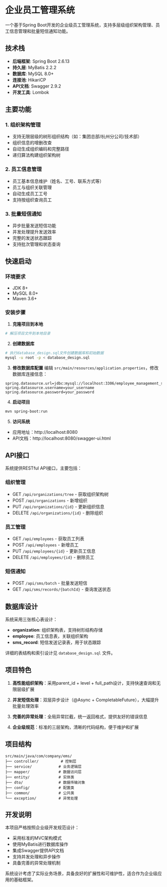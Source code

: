 # 企业员工管理系统

一个基于Spring Boot开发的企业级员工管理系统，支持多层级组织架构管理、员工信息管理和批量短信通知功能。

## 技术栈

- **后端框架**: Spring Boot 2.6.13
- **持久层**: MyBatis 2.2.2
- **数据库**: MySQL 8.0+
- **连接池**: HikariCP
- **API文档**: Swagger 2.9.2
- **开发工具**: Lombok

## 主要功能

### 1. 组织架构管理
- 支持无限层级的树形组织结构（如：集团总部/杭州分公司/技术部）
- 组织信息的增删改查
- 自动生成组织编码和完整路径
- 递归算法构建组织架构树

### 2. 员工信息管理
- 员工基本信息维护（姓名、工号、联系方式等）
- 员工与组织关联管理
- 自动生成员工工号
- 支持按组织查询员工

### 3. 批量短信通知
- 异步批量发送短信功能
- 并发处理提升发送效率
- 完整的发送状态跟踪
- 支持批次管理和状态查询

## 快速启动

### 环境要求
- JDK 8+
- MySQL 8.0+
- Maven 3.6+

### 安装步骤

1. **克隆项目到本地**
```bash
# 解压项目文件到本地目录
```

2. **创建数据库**
```bash
# 执行database_design.sql文件创建数据库和初始数据
mysql -u root -p < database_design.sql
```

3. **修改数据库配置**
编辑 `src/main/resources/application.properties`，修改数据库连接信息：
```properties
spring.datasource.url=jdbc:mysql://localhost:3306/employee_management_system
spring.datasource.username=your_username
spring.datasource.password=your_password
```

4. **启动项目**
```bash
mvn spring-boot:run
```

5. **访问系统**
- 应用地址：http://localhost:8080
- API文档：http://localhost:8080/swagger-ui.html

## API接口

系统提供RESTful API接口，主要包括：

### 组织管理
- GET `/api/organizations/tree` - 获取组织架构树
- POST `/api/organizations` - 新增组织
- PUT `/api/organizations/{id}` - 更新组织信息
- DELETE `/api/organizations/{id}` - 删除组织

### 员工管理  
- GET `/api/employees` - 获取员工列表
- POST `/api/employees` - 新增员工
- PUT `/api/employees/{id}` - 更新员工信息
- DELETE `/api/employees/{id}` - 删除员工

### 短信通知
- POST `/api/sms/batch` - 批量发送短信
- GET `/api/sms/records/{batchId}` - 查询发送状态

## 数据库设计

系统采用三张核心表设计：

- **organization**: 组织架构表，支持树形结构存储
- **employee**: 员工信息表，关联组织架构
- **sms_record**: 短信发送记录表，用于状态跟踪

详细的表结构和索引设计见 `database_design.sql` 文件。

## 项目特色

1. **高性能组织架构**：采用parent_id + level + full_path设计，支持快速查询和无限层级扩展

2. **并发短信处理**：双层异步设计（@Async + CompletableFuture），大幅提升批量处理效率

3. **完善的异常处理**：全局异常拦截，统一返回格式，提供友好的错误信息

4. **企业级规范**：标准的三层架构，清晰的代码结构，便于维护和扩展

## 项目结构

```
src/main/java/com/company/ems/
├── controller/          # 控制层
├── service/            # 业务逻辑层
├── mapper/             # 数据访问层
├── entity/             # 实体类
├── dto/                # 数据传输对象
├── config/             # 配置类
├── common/             # 公共类
└── exception/          # 异常处理
```

## 开发说明

本项目严格按照企业级开发规范设计：
- 采用标准的MVC架构模式
- 使用MyBatis进行数据库操作
- 集成Swagger提供API文档
- 支持并发处理和异步操作
- 具备完善的异常处理机制

系统设计考虑了实际业务场景，具备良好的扩展性和可维护性，适合作为企业级应用的基础框架。